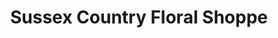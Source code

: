 ---
title: "Sussex Country Floral Shoppe"
url: /sussex/sussex-country-floral-shoppe/
shop: florist
---
